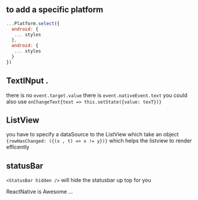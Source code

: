 ## to add a specific platform 

```javascript 
...Platform.select({
  android: {
   ... styles  
  },
  android: {
   ... styles  
  }
})
```


## TextINput . 

there is no `event.target.value` there is `event.nativeEvent.text` 
you could also use `onChangeText{text => this.setState({value: texT})}` 


## ListView 
you have to specify a dataSource to the ListView which take an object
`{rowHasChanged: ({(x , t) => x != y})}` which helps the listview to render efficently 

## statusBar
`<StatusBar hidden />` will hide the statusbar up top for you 

ReactNative is Awesome ...















